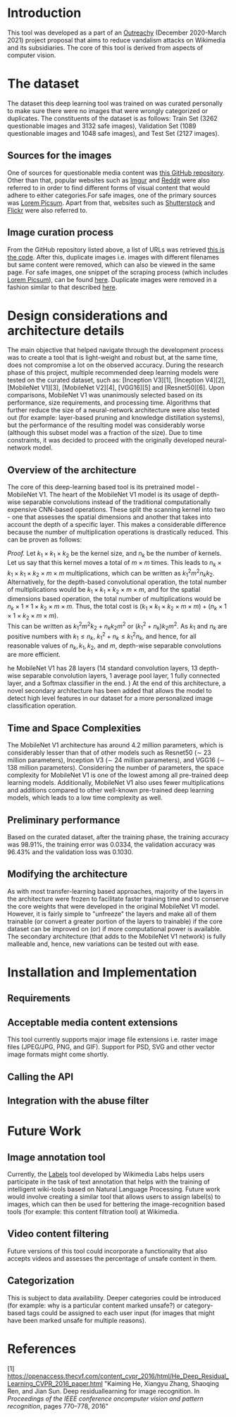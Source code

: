 # Introduction

This tool was developed as a part of an [Outreachy][] (December
2020-March 2021) project proposal that aims to reduce vandalism attacks
on Wikimedia and its subsidiaries. The core of this tool is derived from
aspects of computer vision.
  
# The dataset

The dataset this deep learning tool was trained on was curated
personally to make sure there were no images that were wrongly
categorized or duplicates. The constituents of the dataset is as
follows: Train Set (3262 questionable images and 3132 safe images),
Validation Set (1089 questionable images and 1048 safe images), and Test
Set (2127 images).

## Sources for the images

One of sources for questionable media content was [this GitHub
repository][]. Other than that, popular websites such as [Imgur][] and
[Reddit][] were also referred to in order to find different forms of
visual content that would adhere to either categories.For safe images,
one of the primary sources was [Lorem Picsum][]. Apart from that,
websites such as [Shutterstock][] and [Flickr][] were also referred to.

## Image curation process

From the GitHub repository listed above, a list of URLs was retrieved
[this is the code][]. After this, duplicate images i.e. images with
different filenames but same content were removed, which can also be
viewed in the same page. For safe images, one snippet of the scraping
process (which includes [Lorem Picsum][]), can be found [here][].
Duplicate images were removed in a fashion similar to that described
[here][this is the code].
  
# Design considerations and architecture details

The main objective that helped navigate through the development process
was to create a tool that is light-weight and robust but, at the same
time, does not compromise a lot on the observed accuracy. During the
research phase of this project, multiple recommended deep learning
models were tested on the curated dataset, such as: [Inception V3][1],
[Inception V4][2], [MobileNet V1][3], [MobileNet V2][4], [VGG16][5] and [Resnet50][6]. Upon
comparisons, MobileNet V1 was unanimously selected based on its
performance, size requirements, and processing time. Algorithms that
further reduce the size of a neural-network architecture were also
tested out (for example: layer-based pruning and knowledge distillation
systems), but the performance of the resulting model was considerably
worse (although this subset model was a fraction of the size). Due to
time constraints, it was decided to proceed with the originally
developed neural-network model.

## Overview of the architecture

The core of this deep-learning based tool is its pretrained model -
MobileNet V1. The heart of the MobileNet V1 model is its usage of
depth-wise separable convolutions instead of the traditional
computationally expensive CNN-based operations. These split the scanning
kernel into two - one that assesses the spatial dimensions and another
that takes into account the depth of a specific layer. This makes a
considerable difference because the number of multiplication operations
is drastically reduced. This can be proven as follows:

<div class="proof">

*Proof.* Let *k*<sub>1</sub> × *k*<sub>1</sub> × *k*<sub>2</sub> be the
kernel size, and *n*<sub>*k*</sub> be the number of kernels. Let us say
that this kernel moves a total of *m* × *m* times. This leads to
*n*<sub>*k*</sub> × *k*<sub>1</sub> × *k*<sub>1</sub> × *k*<sub>2</sub> × *m* × *m*
multiplications, which can be written as
*k*<sub>1</sub><sup>2</sup>*m*<sup>2</sup>*n*<sub>*k*</sub>*k*<sub>2</sub>.
Alternatively, for the depth-based convolutional operation, the total
number of multiplications would be
*k*<sub>1</sub> × *k*<sub>1</sub> × *k*<sub>2</sub> × *m* × *m*, and for
the spatial dimensions based operation, the total number of
multiplications would be
*n*<sub>*k*</sub> × 1 × 1 × *k*<sub>2</sub> × *m* × *m*. Thus, the total
cost is
(*k*<sub>1</sub> × *k*<sub>1</sub> × *k*<sub>2</sub> × *m* × *m*) + (*n*<sub>*k*</sub> × 1 × 1 × *k*<sub>2</sub> × *m* × *m*).  
This can be written as
*k*<sub>1</sub><sup>2</sup>*m*<sup>2</sup>*k*<sub>2</sub> + *n*<sub>*k*</sub>*k*<sub>2</sub>*m*<sup>2</sup>
or
(*k*<sub>1</sub><sup>2</sup> + *n*<sub>*k*</sub>)*k*<sub>2</sub>*m*<sup>2</sup>.
As *k*<sub>1</sub> and *n*<sub>*k*</sub> are positive numbers with
*k*<sub>1</sub> ≤ *n*<sub>*k*</sub>,
*k*<sub>1</sub><sup>2</sup> + *n*<sub>*k*</sub> ≤ *k*<sub>1</sub><sup>2</sup>*n*<sub>*k*</sub>,
and hence, for all reasonable values of
*n*<sub>*k*</sub>, *k*<sub>1</sub>, *k*<sub>2</sub>, and *m*, depth-wise
separable convolutions are more efficient.

</div>

he MobileNet V1 has 28 layers (14 standard convolution layers, 13
depth-wise separable convolution layers, 1 average pool layer, 1 fully
connected layer, and a Softmax classifier in the end. ) At the end of
this architecture, a novel secondary architecture has been added that
allows the model to detect high level features in our dataset for a more
personalized image classification operation.

## Time and Space Complexities

The MobileNet V1 architecture has around 4.2 million parameters, which
is considerably lesser than that of other models such as Resnet50 (∼ 23
million parameters), Inception V3 (∼ 24 million parameters), and VGG16
(∼ 138 million parameters). Considering the number of parameters, the
space complexity for MobileNet V1 is one of the lowest among all
pre-trained deep learning models. Additionally, MobileNet V1 also uses
fewer multiplications and additions compared to other well-known
pre-trained deep learning models, which leads to a low time complexity
as well.

## Preliminary performance

Based on the curated dataset, after the training phase, the training
accuracy was 98.91%, the training error was 0.0334, the validation
accuracy was 96.43% and the validation loss was 0.1030.

## Modifying the architecture

As with most transfer-learning based approaches, majority of the layers
in the architecture were frozen to facilitate faster training time and
to conserve the core weights that were developed in the original
MobileNet V1 model. However, it is fairly simple to "unfreeze" the
layers and make all of them trainable (or convert a greater portion of
the layers to trainable) if the core dataset can be improved on (or) if
more computational power is available. The secondary architecture (that
adds to the MobileNet V1 network) is fully malleable and, hence, new
variations can be tested out with ease.

# Installation and Implementation

## Requirements

## Acceptable media content extensions

This tool currently supports major image file extensions i.e. raster
image files (JPEG/JPG, PNG, and GIF). Support for PSD, SVG and other
vector image formats might come shortly.

## Calling the API

## Integration with the abuse filter

# Future Work

## Image annotation tool

Currently, the [Labels][] tool developed by Wikimedia Labs helps users
participate in the task of text annotation that helps with the training
of intelligent wiki-tools based on Natural Language Processing. Future
work would involve creating a similar tool that allows users to assign
label(s) to images, which can then be used for bettering the
image-recognition based tools (for example: this content filtration
tool) at Wikimedia.

## Video content filtering

Future versions of this tool could incorporate a functionality that also
accepts videos and assesses the percentage of unsafe content in them.

## Categorization

This is subject to data availability. Deeper categories could be
introduced (for example: why is a particular content marked unsafe?) or
category-based tags could be assigned to each user input (for images
that might have been marked unsafe for multiple reasons).

# References

[1] <https://openaccess.thecvf.com/content_cvpr_2016/html/He_Deep_Residual_Learning_CVPR_2016_paper.html> "Kaiming He, Xiangyu Zhang, Shaoqing Ren, and Jian Sun. Deep residuallearning for image recognition. In _Proceedings of the IEEE conference oncomputer vision and pattern recognition_, pages 770–778, 2016"

  [Outreachy]: https://www.outreachy.org/
  [this GitHub repository]: https://github.com/EBazarov/nsfw_data_source_urls
  [Imgur]: https://imgur.com/
  [Reddit]: https://www.reddit.com/
  [Lorem Picsum]: https://picsum.photos/
  [Shutterstock]: https://www.shutterstock.com/
  [Flickr]: https://www.flickr.com/explore
  [this is the code]: https://github.com/HarshineeSriram/Outreachy_Wikimedia/blob/master/src/data-scrapers/scraper-unsafe-images.py
  [here]: https://github.com/HarshineeSriram/Outreachy_Wikimedia/blob/master/src/data-scrapers/scraper-safe-images.py
  [Labels]: https://labels.wmflabs.org/
